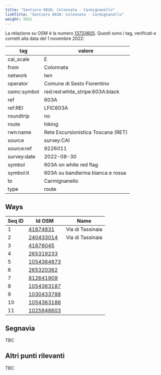```yaml
---
title: "Sentiero 603A: Colonnata - Carmignanello"
linkTitle: "Sentiero 603A: Colonnata - Carmignanello"
weight: 5031
---
```


La relazione su OSM è la numero [13733605]. Questi sono i tag, verificati e corretti alla data del 1 novembre 2022:

| tag         | valore                                                 |
|-------------|--------------------------------------------------------|
| cai_scale   | E                                                      |
| from        | Colonnata                                              |
| network     | lwn                                                    |
| operator    | Comune di Sesto Fiorentino                             |
| osmc:symbol | red:red:white_stripe:603A:black                        |
| ref         | 603A                                                   |
| ref:REI     | LFIC603A                                               |
| roundtrip   | no                                                     |
| route       | hiking                                                 |
| rwn:name    | Rete Escursionistica Toscana (RET)                     |
| source      | survey:CAI                                             |
| source:ref  | 9226011                                                |
| survey:date | 2022-08-30                                             |
| symbol      | 603A on white red flag                                 |
| symbol:it   | 603A su bandierina bianca e rossa                      |
| to          | Carmignanello                                          |
| type        | route                                                  |

## Ways

| Seq ID | Id OSM       | Name                         |
|--------|--------------|------------------------------|
|  1     | [41874831]   | Via di Tassinaia             |
|  2     | [240433014]  | Via di Tassinaia             |
|  3     | [41876045]   |                              |
|  4     | [265319233]  |                              |
|  5     | [1054364873] |                              |
|  6     | [265320362]  |                              |
|  7     | [812641909]  |                              |
|  8     | [1054363187] |                              |
|  9     | [1030433788] |                              |
| 10     | [1054363186] |                              |
| 11     | [1025648603] |                              |

## Segnavia

TBC

## Altri punti rilevanti

TBC

[13733605]:https://www.openstreetmap.org/relation/13733605

[41874831]:https://www.openstreetmap.org/way/41874831
[240433014]:https://www.openstreetmap.org/way/240433014
[41876045]:https://www.openstreetmap.org/way/41876045
[265319233]:https://www.openstreetmap.org/way/265319233
[1054364873]:https://www.openstreetmap.org/way/1054364873
[265320362]:https://www.openstreetmap.org/way/265320362
[812641909]:https://www.openstreetmap.org/way/812641909
[1054363187]:https://www.openstreetmap.org/way/1054363187
[1030433788]:https://www.openstreetmap.org/way/1030433788
[1054363186]:https://www.openstreetmap.org/way/1054363186
[1025648603]:https://www.openstreetmap.org/way/1025648603

